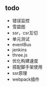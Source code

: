 ## todo
+ 错误监控
+ 雪碧图
+ ssr，csr互切
+ 单元测试
+ eventBus
+ jenkins
+ three.js
+ 优化构建速度
+ 搭配脚手架使用
+ ssr原理
+ webpack插件
